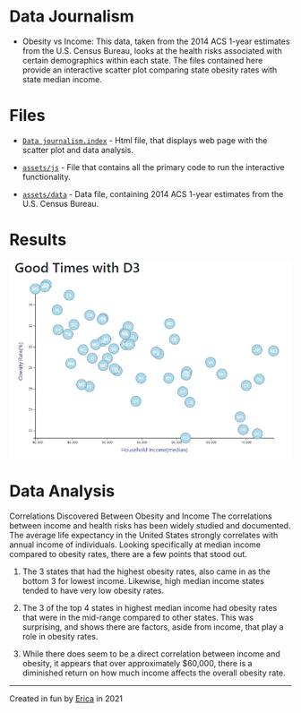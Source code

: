 # Data Journalism

* Obesity vs Income: This data, taken from the 2014 ACS 1-year estimates from the U.S. Census Bureau, looks at the health risks associated with certain demographics within each state. The files contained here provide an interactive scatter plot comparing state obesity rates with state median income. 

# Files

* [`Data journalism.index`](D3_data_journalism/index.html) - Html file, that displays web page with the scatter plot and data analysis. 

* [`assets/js`](D3_data_journalism/assets/js/) - File that contains all the primary code to run the interactive functionality.

* [`assets/data`](D3_data_journalism/assets/data/) - Data file, containing 2014 ACS 1-year estimates from the U.S. Census Bureau.

# Results

![](D3_data_journalism/Images/ObesityVsIncome.jpg)


# Data Analysis

Correlations Discovered Between Obesity and Income
The correlations between income and health risks has been widely studied and documented. The average life expectancy in the United States strongly correlates with annual income of individuals. Looking specifically at median income compared to obesity rates, there are a few points that stood out.

1) The 3 states that had the highest obesity rates, also came in as the bottom 3 for lowest income. Likewise, high median income states tended to have very low obesity rates.

2) The 3 of the top 4 states in highest median income had obesity rates that were in the mid-range compared to other states. This was surprising, and shows there are factors, aside from income, that play a role in obesity rates.

3) While there does seem to be a direct correlation between income and obesity, it appears that over approximately $60,000, there is a diminished return on how much income affects the overall obesity rate.


-----------------------------------------------------------------------------------------------------------------------------------------------------------------------------------
Created in fun by [Erica](https://www.linkedin.com/in/ericafisher1) in 2021
